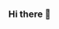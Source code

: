 ### Hi there 👋

<!--
**lee-sungmin95/lee-sungmin95** is a ✨ _special_ ✨ repository because its `README.md` (this file) appears on your GitHub profile.

Here are some ideas to get you started:rg

- 🔭 I’m currently working on ...
- 🌱 I’m currently learning ...
- 👯 I’m looking to collaborate on ...
- 🤔 I’m looking for help with ...
- 💬 Ask me about ...
- 📫 How to reach me: ...
- 😄 Pronouns: ...
- ⚡ Fun fact: ...
-->
